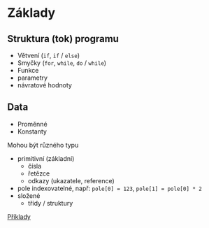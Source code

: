 Základy
=======



Struktura (tok) programu
------------------------

- Větvení (`if`, `if` / `else`)
- Smyčky (`for`, `while`, `do` / `while`)
- Funkce
 - parametry
 - návratové hodnoty

Data
----

- Proměnné
- Konstanty

Mohou být různého typu

- primitivní (základní)
  - čísla
  - řetězce
  - odkazy (ukazatele, reference)
- pole
  indexovatelné, např: `pole[0] = 123`, `pole[1] = pole[0] * 2`
- složené
  - třídy / struktury

[Příklady](c-examples.html)
